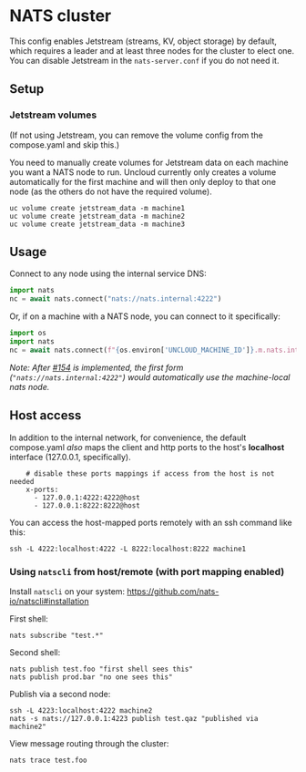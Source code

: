 # NATS cluster

This config enables Jetstream (streams, KV, object storage) by default, which requires a leader and at least three nodes for the cluster to elect one. You can disable Jetstream in the `nats-server.conf` if you do not need it.

## Setup

### Jetstream volumes

(If not using Jetstream, you can remove the volume config from the compose.yaml and skip this.)

You need to manually create volumes for Jetstream data on each machine you want a NATS node to run. Uncloud currently only creates a volume automatically for the first machine and will then only deploy to that one node (as the others do not have the required volume).

```
uc volume create jetstream_data -m machine1
uc volume create jetstream_data -m machine2
uc volume create jetstream_data -m machine3
```

## Usage

Connect to any node using the internal service DNS:
```python
import nats
nc = await nats.connect("nats://nats.internal:4222")
```

Or, if on a machine with a NATS node, you can connect to it specifically:
```python
import os
import nats
nc = await nats.connect(f"{os.environ['UNCLOUD_MACHINE_ID']}.m.nats.internal:4222")
```

_Note: After [#154](https://github.com/psviderski/uncloud/issues/154) is implemented, the first form (`"nats://nats.internal:4222"`) would automatically use the machine-local nats node._

## Host access

In addition to the internal network, for convenience, the default compose.yaml _also_ maps the client and http ports to the host's **localhost** interface (127.0.0.1, specifically).
```
    # disable these ports mappings if access from the host is not needed
    x-ports:
      - 127.0.0.1:4222:4222@host
      - 127.0.0.1:8222:8222@host
```

You can access the host-mapped ports remotely with an ssh command like this:
```
ssh -L 4222:localhost:4222 -L 8222:localhost:8222 machine1
```

### Using `natscli` from host/remote (with port mapping enabled)

Install `natscli` on your system: https://github.com/nats-io/natscli#installation

First shell:
```
nats subscribe "test.*"
```

Second shell:
```
nats publish test.foo "first shell sees this"
nats publish prod.bar "no one sees this"
```

Publish via a second node:
```
ssh -L 4223:localhost:4222 machine2
nats -s nats://127.0.0.1:4223 publish test.qaz "published via machine2"
```

View message routing through the cluster:
```
nats trace test.foo
```
